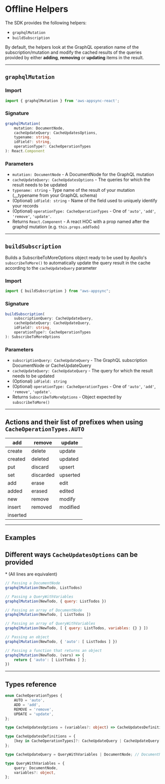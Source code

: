 # Offline Helpers

The SDK provides the following helpers:
- `graphqlMutation`
- `buildSubscription`

By default, the helpers look at the GraphQL operation name of the subscription/mutation and modify the cached results of the queries provided by either **adding**, **removing** or **updating** items in the result.

---

## `graphqlMutation`
### Import
```javascript
import { graphqlMutation } from 'aws-appsync-react';
```

### Signature
```typescript
graphqlMutation(
    mutation: DocumentNode,
    cacheUpdateQuery: CacheUpdatesOptions,
    typename: string,
    idField?: string,
    operationType?: CacheOperationTypes
): React.Component
```

### Parameters
- `mutation: DocumentNode` - A DocumentNode for the GraphQL mutation
- `cacheUpdateQuery: CacheUpdatesOptions` - The queries for which the result needs to be updated
- `typename: string` - Type name of the result of your mutation (__typename from your GraphQL schema)
- (Optional) `idField: string` - Name of the field used to uniquely identify your records
- (Optional) `operationType: CacheOperationTypes` - One of `'auto'`, `'add'`, `'remove'`, `'update'`.
- Returns `React.Component` - A react HOC with a prop named after the graphql mutation (e.g. `this.props.addTodo`) 

---

## `buildSubscription`

Builds a SubscribeToMoreOptions object ready to be used by Apollo's `subscribeToMore()` to automatically update the query result in the cache according to the `cacheUpdateQuery` parameter

### Import
```javascript
import { buildSubscription } from "aws-appsync";
```

### Signature
```typescript
buildSubscription(
    subscriptionQuery: CacheUpdateQuery,
    cacheUpdateQuery: CacheUpdateQuery,
    idField?: string,
    operationType?: CacheOperationTypes
): SubscribeToMoreOptions
```

### Parameters
- `subscriptionQuery: CacheUpdateQuery` - The GraphQL subscription DocumentNode or CacheUpdateQuery
- `cacheUpdateQuery: CacheUpdateQuery` - The query for which the result needs to be updated
- (Optional) `idField: string`
- (Optional) `operationType: CacheOperationTypes` - One of `'auto'`, `'add'`, `'remove'`, `'update'`.
- Returns `SubscribeToMoreOptions` - Object expected by `subscribeToMore()`

---

## Actions and their list of prefixes when using `CacheOperationTypes.AUTO`
| add | remove | update |
| ---- | ---- | ---- |
|create | delete |  update
|created | deleted |  updated
|put | discard |  upsert
|set | discarded |  upserted
|add | erase |  edit
|added | erased |  edited
|new | remove |  modify
|insert | removed |  modified
|inserted |  |

---

## Examples

## Different ways `CacheUpdatesOptions` can be provided
\* (All lines are equivalent)

```javascript
// Passing a DocumentNode
graphqlMutation(NewTodo, ListTodos)

// Passing a QueryWithVariables
graphqlMutation(NewTodo, { query: ListTodos })

// Passing an array of DocumentNode
graphqlMutation(NewTodo, [ ListTodos ])

// Passing an array of QueryWithVariables
graphqlMutation(NewTodo, [ { query: ListTodos, variables: {} } ])

// Passing an object
graphqlMutation(NewTodo, { 'auto': [ ListTodos ] })

// Passing a function that returns an object
graphqlMutation(NewTodo, (vars) => {
    return { 'auto': [ ListTodos ] };
})
```

---

## Types reference
```typescript
enum CacheOperationTypes {
    AUTO = 'auto',
    ADD = 'add',
    REMOVE = 'remove',
    UPDATE = 'update',
};

type CacheUpdatesOptions = (variables?: object) => CacheUpdatesDefinitions | CacheUpdatesDefinitions;

type CacheUpdatesDefinitions = {
    [key in CacheOperationTypes]?: CacheUpdateQuery | CacheUpdateQuery[]
};

type CacheUpdateQuery = QueryWithVariables | DocumentNode; // DocumentNode is an object return by the gql`` function

type QueryWithVariables = {
    query: DocumentNode,
    variables?: object,
};
```
